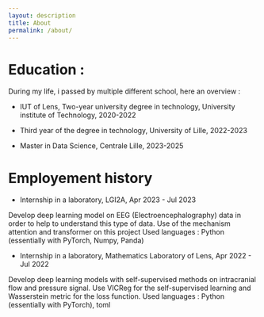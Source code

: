 ```yaml
---
layout: description
title: About
permalink: /about/
---
```


# Education :

During my life, i passed by multiple different school, here an overview :

* IUT of Lens, Two-year university degree in technology, University institute of Technology, 2020-2022

* Third year of the degree in technology, University of Lille, 2022-2023

* Master in Data Science, Centrale Lille, 2023-2025

# Employement history 

* Internship in a laboratory, LGI2A, Apr 2023 - Jul 2023

Develop deep learning model on EEG (Electroencephalography) data in order to help to understand this type of data.
Use of the mechanism attention and transformer on this project
Used languages : Python (essentially with PyTorch, Numpy, Panda) 


* Internship in a laboratory, Mathematics Laboratory of Lens, Apr 2022 - Jul 2022

Develop deep learning models with self-supervised methods on intracranial flow and pressure signal. 
Use VICReg for the self-supervised learning and Wasserstein metric for the loss function.
Used languages : Python (essentially with PyTorch), toml